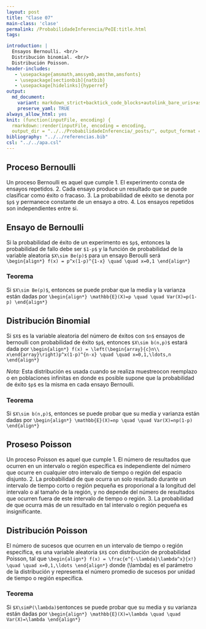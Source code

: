 ```yaml
---
layout: post
title: "Clase 07"
main-class: 'clase'
permalink: /ProbabilidadeInferencia/PeIE:title.html
tags:

introduction: |
  Ensayos Bernoulli. <br/>
  Distribución binomial. <br/>
  Distribución Poisson.
header-includes:
   - \usepackage{amsmath,amssymb,amsthm,amsfonts}
   - \usepackage[sectionbib]{natbib}
   - \usepackage[hidelinks]{hyperref}
output:
  md_document:
    variant: markdown_strict+backtick_code_blocks+autolink_bare_uris+ascii_identifiers+tex_math_single_backslash
    preserve_yaml: TRUE
always_allow_html: yes   
knit: (function(inputFile, encoding) {
  rmarkdown::render(inputFile, encoding = encoding,
  output_dir = "../../ProbabilidadeInferencia/_posts/", output_format = "all")})
bibliography: "../../referencias.bib"
csl: "../../apa.csl"
---
```








Proceso Bernoulli
-----------------

Un proceso Bernoulli es aquel que cumple 1. El experimento consta de
ensayos repetidos. 2. Cada ensayo produce un resultado que se puede
clasificar como éxito o fracaso. 3. La probabilidad de eéxito se denota
por `$p$` y permanece constante de un ensayo a otro. 4. Los ensayos
repetidos son independientes entre si.

Ensayo de Bernoulli
-------------------

Si la probabilidad de éxito de un experimento es `$p$`, entonces la
probabilidad de fallo debe ser `$1-p$` y la función de probabilidad de
la variable aleatoria `$X\sim Be(p)$` para un ensayo Beroulli será
`\begin{align*} f(x) = p^x(1-p)^{1-x} \quad \quad x=0,1 \end{align*}`

### Teorema

Si `$X\sim Be(p)$`, entonces se puede probar que la media y la varianza
están dadas por
`\begin{align*} \mathbb{E}(X)=p \quad \quad Var(X)=p(1-p) \end{align*}`

Distribución Binomial
---------------------

Si `$X$` es la variable aleatoria del número de éxitos con `$n$` ensayos
de bernoulli con probabilidad de éxito `$p$`, entonces `$X\sim b(n,p)$`
estará dada por
`\begin{align*} f(x) = \left(\begin{array}{c}n\\ x\end{array}\right)p^x(1-p)^{n-x} \quad \quad x=0,1,\ldots,n \end{align*}`

*Nota:* Esta distribución es usada cuando se realiza muestreocon
reemplazo o en poblaciones infinitas en donde es posible supone que la
probabilidad de éxito `$p$` es la misma en cada ensayo Bernoulli.

### Teorema

Si `$X\sim b(n,p)$`, entonces se puede probar que su media y varianza
están dadas por
`\begin{align*} \mathbb{E}(X)=np \quad \quad Var(X)=np(1-p) \end{align*}`

Proseso Poisson
---------------

Un proceso Poisson es aquel que cumple 1. El número de resultados que
ocurren en un intervalo o región específica es independiente del número
que ocurre en cualquier otro intervalo de tiempo o región del espacio
disjunto. 2. La probabilidad de que ocurra un solo resultado durante un
intervalo de tiempo corto o región pequeña es proporional a la longitud
del intervalo o al tamaño de la región, y no depende del número de
resultados que ocurren fuera de este intervalo de tiempo o región. 3. La
probabilidad de que ocurra más de un resultado en tal intervalo o región
pequeña es insignificante.

Distribución Poisson
--------------------

El número de sucesos que ocurren en un intervalo de tiempo o región
específica, es una variable aleatoria `$X$` con distribución de
probabilidad Poisson, tal que
`\begin{align*} f(x) = \frac{e^{-\lambda}\lambda^x}{x!} \quad \quad x=0,1,\ldots \end{align*}`
donde \(\lambda\) es el parámetro de la distribución y representa el
número promedio de sucesos por unidad de tiempo o región específica.

### Teorema

Si `$X\simP(\lambda)$`entonces se puede probar que su media y su
varianza están dadas por
`\begin{align*} \mathbb{E}(X)=\lambda \quad \quad Var(X)=\lambda \end{align*}`
